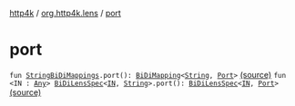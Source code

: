 [http4k](../index.md) / [org.http4k.lens](index.md) / [port](./port.md)

# port

`fun `[`StringBiDiMappings`](-string-bi-di-mappings/index.md)`.port(): `[`BiDiMapping`](-bi-di-mapping/index.md)`<`[`String`](https://kotlinlang.org/api/latest/jvm/stdlib/kotlin/-string/index.html)`, `[`Port`](../org.http4k.cloudnative.env/-port/index.md)`>` [(source)](https://github.com/http4k/http4k/blob/master/http4k-cloudnative/src/main/kotlin/org/http4k/lens/cloudNativeExt.kt#L10)
`fun <IN : `[`Any`](https://kotlinlang.org/api/latest/jvm/stdlib/kotlin/-any/index.html)`> `[`BiDiLensSpec`](-bi-di-lens-spec/index.md)`<`[`IN`](port.md#IN)`, `[`String`](https://kotlinlang.org/api/latest/jvm/stdlib/kotlin/-string/index.html)`>.port(): `[`BiDiLensSpec`](-bi-di-lens-spec/index.md)`<`[`IN`](port.md#IN)`, `[`Port`](../org.http4k.cloudnative.env/-port/index.md)`>` [(source)](https://github.com/http4k/http4k/blob/master/http4k-cloudnative/src/main/kotlin/org/http4k/lens/cloudNativeExt.kt#L15)